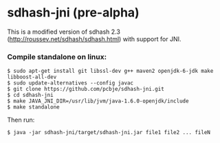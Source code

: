 sdhash-jni (pre-alpha)
==========

This is a modified version of sdhash 2.3 (http://roussev.net/sdhash/sdhash.html) with support for JNI.

### Compile standalone on linux:

<pre><code>$ sudo apt-get install git libssl-dev g++ maven2 openjdk-6-jdk make libboost-all-dev
$ sudo update-alternatives --config javac
$ git clone https://github.com/pcbje/sdhash-jni.git
$ cd sdhash-jni
$ make JAVA_JNI_DIR=/usr/lib/jvm/java-1.6.0-openjdk/include
$ make standalone </code></pre>

Then run:

<pre><code>$ java -jar sdhash-jni/target/sdhash-jni.jar file1 file2 ... fileN</code></pre>
